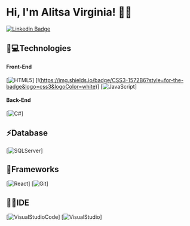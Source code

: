 # Hi, I'm Alitsa Virginia! 👩‍💻

[![Linkedin Badge](https://img.shields.io/badge/-LinkedIn-blue?style=flat-square&logo=Linkedin&logoColor=white&link=https://www.linkedin.com/in/alitsavirginia)](https://www.linkedin.com/in/alitsavirginia)


## 🚀💻Technologies 

#### Front-End

[![HTML5](https://img.shields.io/badge/HTML5-E34F26?style=for-the-badge&logo=html5&logoColor=white)]
[!(https://img.shields.io/badge/CSS3-1572B6?style=for-the-badge&logo=css3&logoColor=white)]
[![JavaScript](https://img.shields.io/badge/JavaScript-323330?style=for-the-badge&logo=javascript&logoColor=F7DF1E)]

#### Back-End

[![C#](https://img.shields.io/badge/C%23-239120?style=for-the-badge&logo=c-sharp&logoColor=white)]

## ⚡Database

[![SQLServer](https://img.shields.io/badge/Microsoft%20SQL%20Sever-CC2927?style=for-the-badge&logo=microsoft%20sql%20server&logoColor=white)]

## 🚀Frameworks

[![React](https://img.shields.io/badge/React-20232A?style=for-the-badge&logo=react&logoColor=61DAFB)]
[![Git](https://img.shields.io/badge/Git-F05032?style=for-the-badge&logo=git&logoColor=white)]

## 👩‍💻IDE 

[![VisualStudioCode](https://img.shields.io/badge/Visual_Studio_Code-0078D4?style=for-the-badge&logo=visual%20studio%20code&logoColor=white)]
[![VisualStudio](https://img.shields.io/badge/Visual_Studio_2019-5C2D91?style=for-the-badge&logo=visual%20studio&logoColor=white)]
